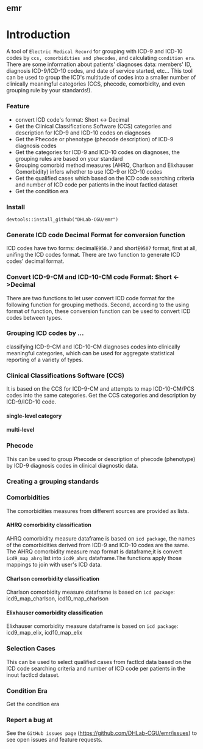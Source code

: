 ## emr
# Introduction
A tool of `Electric Medical Record` for grouping with ICD-9 and ICD-10 codes by `ccs, comorbidities and phecodes`, and calculating `condition era`. 
There are some information about patients' diagnoses data: members' ID, diagnosis ICD-9/ICD-10 codes, and date of service started, etc...
This tool can be used to group the ICD's multitude of codes into a smaller number of clinically meaningful categories (CCS, phecode, comorbidity, and even grouping rule by your standards!). 

### Feature
- convert ICD code's format: Short <-> Decimal
- Get the Clinical Classifications Software (CCS) categories and description for ICD-9 and ICD-10 codes on diagnoses
- Get the Phecode or phenotype (phecode description) of ICD-9 diagnosis codes
- Get the categories for ICD-9 and ICD-10 codes on diagnoses, the grouping  rules are based on your standard
- Grouping comorbid method measures (AHRQ, Charlson and Elixhauser Comorbidity) infers whether to use ICD-9 or ICD-10 codes
- Get the qualified cases which based on the ICD code searching criteria and number of ICD code per patients in the inout factIcd dataset
- Get the condition era

### Install
```{R}
devtools::install_github("DHLab-CGU/emr")
```
### Generate ICD code Decimal Format for conversion function
ICD codes have two forms: decimal`E950.7` and short`E9507` format, first at all, unifing the ICD codes format.
There are two function to generate ICD codes' decimal format.
### Convert ICD-9-CM and ICD-10-CM code Format: Short <->Decimal
There are two functions to let user convert ICD code format  for the following function for grouping methods.
Second, according to the using format of function, these conversion function can be used to convert ICD codes between types.
### Grouping ICD codes by ...
classifying ICD-9-CM and ICD-10-CM diagnoses codes into clinically meaningful categories, which can be used for aggregate statistical reporting of a variety of types.
### Clinical Classifications Software (CCS)
It is based on the CCS for ICD-9-CM and attempts to map ICD-10-CM/PCS codes into the same categories. Get the CCS categories and description by ICD-9/ICD-10 code.
#### single-level category
#### multi-level
### Phecode
This can be used to group Phecode or description of phecode (phenotype) by ICD-9 diagnosis codes in clinical diagnostic data.
### Creating a grouping standards
### Comorbidities
The comorbidities measures from different sources are provided as lists.
#### AHRQ comorbidity classification
AHRQ comorbidity measure dataframe is based on `icd package`, the names of the comorbidities derived from ICD-9 and ICD-10 codes are the same.
The AHRQ comorbidity measure map format is dataframe;it is convert `icd9_map_ahrq` list into `icd9_ahrq` dataframe.The functions apply those mappings to join with user's ICD data.
#### Charlson comorbidity classification
Charlson comorbidity measure dataframe is based on `icd package`: icd9_map_charlson, icd10_map_charlson
#### Elixhauser comorbidity classification
Elixhauser comorbidity measure dataframe is based on `icd package`: icd9_map_elix, icd10_map_elix
### Selection Cases
This can be used to select qualified cases from factIcd data based on the ICD code searching criteria and number of ICD code per patients in the inout factIcd dataset.
### Condition Era
Get the condition era
### Report a bug at 
See the `GitHub issues page` (https://github.com/DHLab-CGU/emr/issues) to see open issues and feature requests. 
